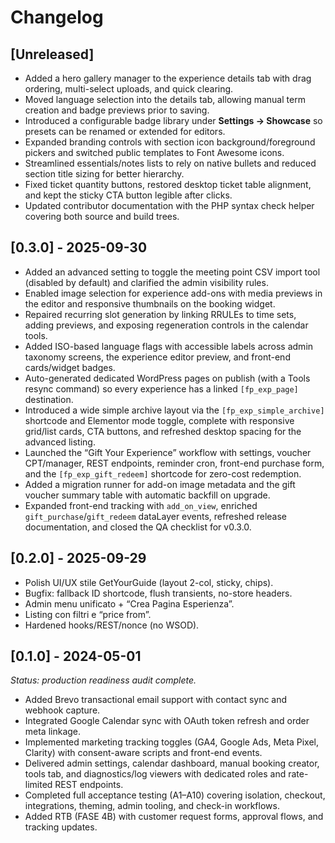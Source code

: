 # Changelog

## [Unreleased]
- Added a hero gallery manager to the experience details tab with drag ordering, multi-select uploads, and quick clearing.
- Moved language selection into the details tab, allowing manual term creation and badge previews prior to saving.
- Introduced a configurable badge library under **Settings → Showcase** so presets can be renamed or extended for editors.
- Expanded branding controls with section icon background/foreground pickers and switched public templates to Font Awesome icons.
- Streamlined essentials/notes lists to rely on native bullets and reduced section title sizing for better hierarchy.
- Fixed ticket quantity buttons, restored desktop ticket table alignment, and kept the sticky CTA button legible after clicks.
- Updated contributor documentation with the PHP syntax check helper covering both source and build trees.

## [0.3.0] - 2025-09-30
- Added an advanced setting to toggle the meeting point CSV import tool (disabled by default) and clarified the admin visibility rules.
- Enabled image selection for experience add-ons with media previews in the editor and responsive thumbnails on the booking widget.
- Repaired recurring slot generation by linking RRULEs to time sets, adding previews, and exposing regeneration controls in the calendar tools.
- Added ISO-based language flags with accessible labels across admin taxonomy screens, the experience editor preview, and front-end cards/widget badges.
- Auto-generated dedicated WordPress pages on publish (with a Tools resync command) so every experience has a linked `[fp_exp_page]` destination.
- Introduced a wide simple archive layout via the `[fp_exp_simple_archive]` shortcode and Elementor mode toggle, complete with responsive grid/list cards, CTA buttons, and refreshed desktop spacing for the advanced listing.
- Launched the “Gift Your Experience” workflow with settings, voucher CPT/manager, REST endpoints, reminder cron, front-end purchase form, and the `[fp_exp_gift_redeem]` shortcode for zero-cost redemption.
- Added a migration runner for add-on image metadata and the gift voucher summary table with automatic backfill on upgrade.
- Expanded front-end tracking with `add_on_view`, enriched `gift_purchase`/`gift_redeem` dataLayer events, refreshed release documentation, and closed the QA checklist for v0.3.0.

## [0.2.0] - 2025-09-29
- Polish UI/UX stile GetYourGuide (layout 2-col, sticky, chips).
- Bugfix: fallback ID shortcode, flush transients, no-store headers.
- Admin menu unificato + “Crea Pagina Esperienza”.
- Listing con filtri e “price from”.
- Hardened hooks/REST/nonce (no WSOD).

## [0.1.0] - 2024-05-01
_Status: production readiness audit complete._

- Added Brevo transactional email support with contact sync and webhook capture.
- Integrated Google Calendar sync with OAuth token refresh and order meta linkage.
- Implemented marketing tracking toggles (GA4, Google Ads, Meta Pixel, Clarity) with consent-aware scripts and front-end events.
- Delivered admin settings, calendar dashboard, manual booking creator, tools tab, and diagnostics/log viewers with dedicated roles and rate-limited REST endpoints.
- Completed full acceptance testing (A1–A10) covering isolation, checkout, integrations, theming, admin tooling, and check-in workflows.
- Added RTB (FASE 4B) with customer request forms, approval flows, and tracking updates.
